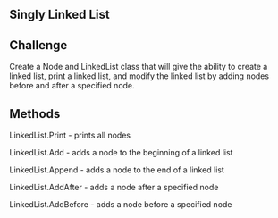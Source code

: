 ## Singly Linked List

## Challenge

Create a Node and LinkedList class that will give the ability to create a linked list, print a linked list, and modify the linked list by adding nodes before and after a specified node.

## Methods

LinkedList.Print - prints all nodes 

LinkedList.Add - adds a node to the beginning of a linked list

LinkedList.Append - adds a node to the end of a linked list

LinkedList.AddAfter - adds a node after a specified node

LinkedList.AddBefore - adds a node before a specified node
